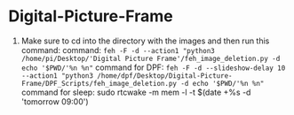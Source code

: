# Digital-Picture-Frame
1. Make sure to cd into the directory with the images and then run this command:
command: `feh -F -d --action1 "python3 /home/pi/Desktop/'Digital Picture Frame'/feh_image_deletion.py -d echo '$PWD/'%n %n"`
command for DPF: `feh -F -d --slideshow-delay 10 --action1 "python3 /home/dpf/Desktop/Digital-Picture-Frame/DPF_Scripts/feh_image_deletion.py -d echo '$PWD/'%n %n"`
command for sleep: sudo rtcwake -m mem -l -t $(date +%s -d 'tomorrow 09:00')
